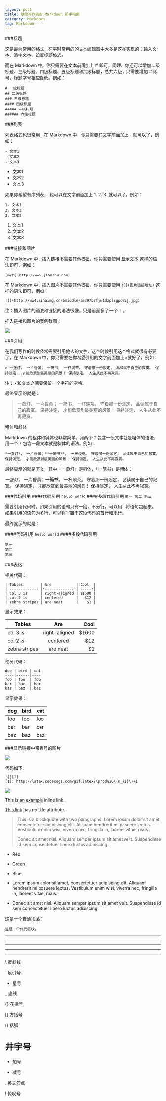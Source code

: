 ```yaml
---
layout: post
title: 献给写作者的 Markdown 新手指南
category: Markdown
tag: Markdown
---
```



###标题

这是最为常用的格式，在平时常用的的文本编辑器中大多是这样实现的：输入文本、选中文本、设置标题格式。

而在 Markdown 中，你只需要在文本前面加上 # 即可，同理、你还可以增加二级标题、三级标题、四级标题、五级标题和六级标题，总共六级，只需要增加 # 即可，标题字号相应降低。例如：



	# 一级标题
	## 二级标题
	### 三级标题
	#### 四级标题
	##### 五级标题
	###### 六级标题

###列表

列表格式也很常用，在 Markdown 中，你只需要在文字前面加上 - 就可以了，例如：

	- 文本1
	- 文本2
	- 文本3

- 文本1
- 文本2
- 文本3

如果你希望有序列表，
也可以在文字前面加上 1. 2. 3. 就可以了，例如：

	1. 文本1
	2. 文本2
	3. 文本3

1. 文本1
2. 文本2
3. 文本3

###链接和图片

在 Markdown 中，插入链接不需要其他按钮，你只需要使用 [显示文本](链接地址) 这样的语法即可，例如：

	[简书](http://www.jianshu.com)

在 Markdown 中，插入图片不需要其他按钮，你只需要使用 `![](图片链接地址)` 这样的语法即可，例如：

	![](http://ww4.sinaimg.cn/bmiddle/aa397b7fjw1dzplsgpdw5j.jpg)


注：插入图片的语法和链接的语法很像，只是前面多了一个 `！`。

插入链接和图片的案例截图：

![](http://ww4.sinaimg.cn/bmiddle/aa397b7fjw1dzplsgpdw5j.jpg)

###引用

在我们写作的时候经常需要引用他人的文字，这个时候引用这个格式就很有必要了，在 Markdown 中，你只需要在你希望引用的文字前面加上 `>`就好了，例如：

	> 一盏灯， 一片昏黄； 一简书， 一杯淡茶。 守着那一份淡定， 品读属于自己的寂寞。 保持淡定， 才能欣赏到最美丽的风景！ 保持淡定， 人生从此不再寂寞。

注：`>` 和文本之间要保留一个字符的空格。

最终显示的就是：

> 一盏灯， 一片昏黄； 一简书， 一杯淡茶。 守着那一份淡定， 品读属于自己的寂寞。 保持淡定， 才能欣赏到最美丽的风景！ 保持淡定， 人生从此不再寂寞。

粗体和斜体

Markdown 的粗体和斜体也非常简单，用两个 * 包含一段文本就是粗体的语法，用一个 `*` 包含一段文本就是斜体的语法。例如：

	*一盏灯*， 一片昏黄；**一简书**， 一杯淡茶。 守着那一份淡定， 品读属于自己的寂寞。 保持淡定， 才能欣赏到最美丽的风景！ 保持淡定， 人生从此不再寂寞。

最终显示的就是下文，其中「一盏灯」是斜体，「一简书」是粗体：

*一盏灯*， 一片昏黄；**一简书**， 一杯淡茶。 守着那一份淡定， 品读属于自己的寂寞。 保持淡定， 才能欣赏到最美丽的风景！ 保持淡定， 人生从此不再寂寞。

###代码引用
	####代码引用
	`hello world`
	####多段代码引用
	```
	第一
	第二
	第三
	```

需要引用代码时，如果引用的语句只有一段，不分行，可以用 ` 将语句包起来。
如果引用的语句为多行，可以将```置于这段代码的首行和末行。

最终显示的就是：

####代码引用
`hello world`
####多段代码引用

	第一
	第二
	第三

###表格

相关代码：

	| Tables        | Are           | Cool  |
	| ------------- |:-------------:| -----:|
	| col 3 is      | right-aligned | $1600 |
	| col 2 is      | centered      |   $12 |
	| zebra stripes | are neat      |    $1 |

显示效果：

| Tables        | Are           | Cool  |
| ------------- |:-------------:| -----:|
| col 3 is      | right-aligned | $1600 |
| col 2 is      | centered      |   $12 |
| zebra stripes | are neat      |    $1 |


相关代码：

	dog | bird | cat
	----|------|----
	foo | foo  | foo
	bar | bar  | bar
	baz | baz  | baz

显示效果：

dog | bird | cat
----|------|----
foo | foo  | foo
bar | bar  | bar
baz | baz  | baz


###显示链接中带括号的图片

![][1]

[1]: http://latex.codecogs.com/gif.latex?\prod%20\(n_{i}\)+1

代码如下:

	![][1]
	[1]: http://latex.codecogs.com/gif.latex?\prod%20\(n_{i}\)+1

![][1]

[1]: http://latex.codecogs.com/gif.latex?\prod%20\(n_{i}\)+1



This is [an example](http://example.com/ "Title") inline link.

[This link](http://example.net/) has no title attribute.


> This is a blockquote with two paragraphs. Lorem ipsum dolor sit amet,
> consectetuer adipiscing elit. Aliquam hendrerit mi posuere lectus.
> Vestibulum enim wisi, viverra nec, fringilla in, laoreet vitae, risus.
> 
> Donec sit amet nisl. Aliquam semper ipsum sit amet velit. Suspendisse
> id sem consectetuer libero luctus adipiscing.

*   Red
*   Green
*   Blue

*   Lorem ipsum dolor sit amet, consectetuer adipiscing elit.
    Aliquam hendrerit mi posuere lectus. Vestibulum enim wisi,
    viverra nec, fringilla in, laoreet vitae, risus.
*   Donec sit amet nisl. Aliquam semper ipsum sit amet velit.
    Suspendisse id sem consectetuer libero luctus adipiscing.


这是一个普通段落：

    这是一个代码区块。

* * *

***

*****

- - -

---------------------------------------

\   反斜线

`   反引号

*   星号

_   底线

{}  花括号

[]  方括号

()  括弧

#   井字号

+   加号

-   减号

.   英文句点

!   惊叹号